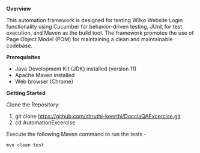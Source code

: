 **Overview**

This automation framework is designed for testing Wilko Website Login functionality using Cucumber for behavior-driven testing, JUnit for test execution, and Maven as the build tool. The framework promotes the use of Page Object Model (POM) for maintaining a clean and maintainable codebase.

**Prerequisites**

* Java Development Kit (JDK) installed (version 11)
* Apache Maven installed
* Web browser (Chrome)

**Getting Started**

Clone the Repository:
1.    git clone https://github.com/shruthi-keerthi/DocclaQAExcercise.git
2.    cd AutomationExcercise

Execute the following Maven command to run the tests -

`mvn clean test`